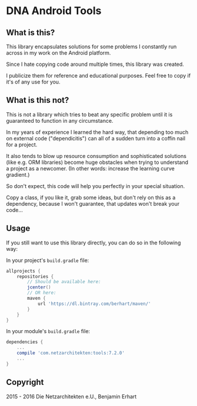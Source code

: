DNA Android Tools
=================

## What is this?

This library encapsulates solutions for some problems I constantly run across
in my work on the Android platform.

Since I hate copying code around multiple times, this library was created.

I publicize them for reference and educational purposes.
Feel free to copy if it's of any use for you.

## What is this not?

This is not a library which tries to beat any specific problem until it is guaranteed
to function in any circumstance.

In my years of experience I learned the hard way, that depending too much on external
code ("dependicitis") can all of a sudden turn into a coffin nail for a project.

It also tends to blow up resource consumption and sophisticated solutions
(like e.g. ORM libraries) become huge obstacles when trying to understand
a project as a newcomer. (In other words: increase the learning curve gradient.)

So don't expect, this code will help you perfectly in your special situation.

Copy a class, if you like it, grab some ideas, but don't rely on this as a
dependency, because I won't guarantee, that updates won't break your code...

## Usage

If you still want to use this library directly, you can do so in the following way:

In your project's `build.gradle` file:

```gradle
allprojects {
    repositories {
        // Should be available here:
        jcenter()
        // OR here:
        maven {
            url 'https://dl.bintray.com/berhart/maven/'
        }
    }
}

```


In your module's `build.gradle` file:

```gradle
dependencies {
    ...
    compile 'com.netzarchitekten:tools:7.2.0'
    ...
}

```

## Copyright

2015 - 2016 Die Netzarchitekten e.U., Benjamin Erhart
